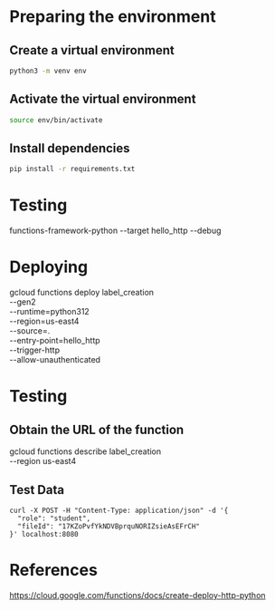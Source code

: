 # Preparing the environment

## Create a virtual environment

```bash
python3 -m venv env
```

## Activate the virtual environment

```bash
source env/bin/activate
```

## Install dependencies

```bash 
pip install -r requirements.txt
```

# Testing

functions-framework-python --target hello_http --debug

# Deploying

gcloud functions deploy label_creation \
  --gen2 \
  --runtime=python312 \
  --region=us-east4 \
  --source=. \
  --entry-point=hello_http \
  --trigger-http \
  --allow-unauthenticated

# Testing

## Obtain the URL of the function
gcloud functions describe label_creation \
  --region us-east4

## Test Data

```curl
curl -X POST -H "Content-Type: application/json" -d '{
  "role": "student",
  "fileId": "17KZoPvfYkNDVBprquNORIZsieAsEFrCH"
}' localhost:8080
```

# References

https://cloud.google.com/functions/docs/create-deploy-http-python